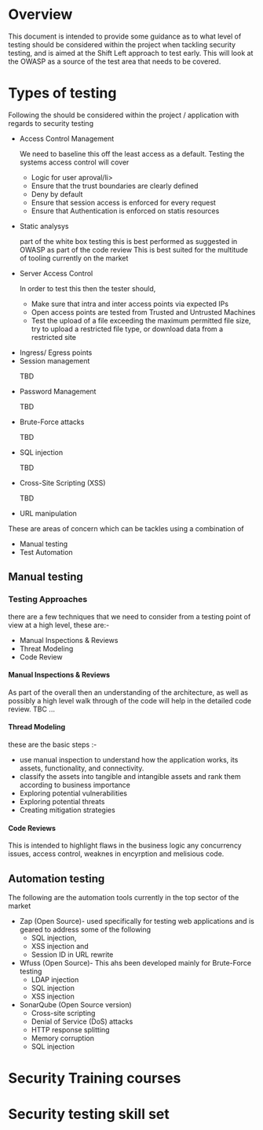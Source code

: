 # Overview
This document is intended to provide some guidance as to what level of testing should be considered within the project when 
tackling security testing, and is aimed at the Shift Left approach to test early. This will look at the OWASP as a source of 
the test area that needs to be covered.

# Types of testing
Following the should be considered within the project / application with regards to security testing
<ul>
	<li>Access Control Management
		<p>We need to baseline this off the least access as a default. Testing the systems access control will cover 
		<ul>
			<li>Logic for user aproval/li>
			<li>Ensure that the trust boundaries are clearly defined</li>
			<li>Deny by default</li>
			<li>Ensure that session access is enforced for every request</li>
			<li>Ensure that Authentication is enforced on statis resources</li>
		</ul></p>
	</li>	
	<li>Static analysys 
	<p>part of the white box testing this is best performed as suggested in OWASP as part of the code review
		This is best suited for the multitude of tooling currently on the market
	</p></li>
	<li>Server Access Control
	<p>In order to test this then the tester should,
	<ul>
		<li>Make sure that intra and inter access points via expected IPs</li>
		<li>Open access points are tested from Trusted and Untrusted Machines</li>
		<li>Test the upload of a file exceeding the maximum permitted file size, 
			try to upload a restricted file type, or 
			download data from a restricted site</li>
	</ul>
	</p>
	</li>
	<li>Ingress/ Egress points</li>
	<li>Session management
	<p>TBD</p></li>
	<li>Password Management
	<p>TBD</p></li>
	<li>Brute-Force attacks
	<p>TBD</p></li>
	<li>SQL injection
	<p>TBD</p></li>
	<li>Cross-Site Scripting (XSS)
	<p>TBD</p></li>
	<li>URL manipulation</li>
</ul>
These are areas of concern which can be tackles using a combination of			
<UL>
	<LI>Manual testing </LI>
	<LI>Test Automation</LI>	
</UL>

## Manual testing
	
### Testing Approaches

there are a few techniques that we need to consider from a testing point of view at a high level, these are:-
<ul>
	<li>Manual Inspections & Reviews</li>
	<li>Threat Modeling</li>
	<li>Code Review</li>
</ul>
	
#### Manual Inspections & Reviews
As part of the overall then an understanding of the architecture, as well as possibly a high level walk through of the code will help
in the detailed code review. TBC ...
	
#### Thread Modeling
these are the basic steps :-
<ul>
	<li>use manual inspection to understand how the application works, its assets, functionality, and connectivity.</li>
	<li>classify the assets into
tangible and intangible assets and rank them according to
business importance</li>
	<li>Exploring potential vulnerabilities</li>
	<li>Exploring potential threats</li>
	<li>Creating mitigation strategies </li>

</ul>

#### Code Reviews
This is intended to highlight flaws in the business logic any concurrency issues, access control, weaknes in encyrption and melisious code.
		
## Automation testing
The following are the automation tools currently in the top sector of the market 
<ul>
	<li> Zap (Open Source)- used specifically for testing web applications and is geared to address some of the following
		<ul>
		<li>SQL injection,</li>
		<li>XSS injection and </li>
		<li>Session ID in URL rewrite</li>
		</ul>
	</li>
	<li> Wfuss (Open Source)- This ahs been developed mainly for Brute-Force testing
		<ul>
			<li>LDAP injection</li>
			<li>SQL injection</li>
			<li>XSS injection</li>
		</ul>
	 </li>
	<li> SonarQube (Open Source version)
	<ul>
		<li>Cross-site scripting</li>
		<li>Denial of Service (DoS) attacks</li>
		<li>HTTP response splitting</li>
		<li>Memory corruption</li>
		<li>SQL injection</li>
	</ul>
	</li>	
</ul>

# Security Training courses

# Security testing skill set

	
